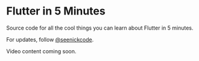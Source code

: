 # Flutter in 5 Minutes

Source code for all the cool things you can learn about Flutter in 5 minutes.

For updates, follow [@seenickcode](https://twitter.com/seenickcode).

Video content coming soon.
